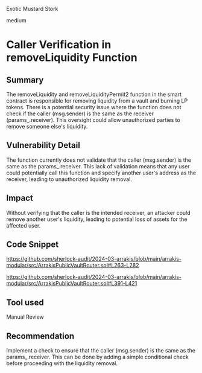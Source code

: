 Exotic Mustard Stork

medium

# Caller Verification in removeLiquidity Function

## Summary
The removeLiquidity and removeLiquidityPermit2 function in the smart contract is responsible for removing liquidity from a vault and burning LP tokens. There is a potential security issue where the function does not check if the caller (msg.sender) is the same as the receiver (params_.receiver). This oversight could allow unauthorized parties to remove someone else's liquidity.

## Vulnerability Detail
The function currently does not validate that the caller (msg.sender) is the same as the params_.receiver. This lack of validation means that any user could potentially call this function and specify another user's address as the receiver, leading to unauthorized liquidity removal.

## Impact
Without verifying that the caller is the intended receiver, an attacker could remove another user's liquidity, leading to potential loss of assets for the affected user.

## Code Snippet
https://github.com/sherlock-audit/2024-03-arrakis/blob/main/arrakis-modular/src/ArrakisPublicVaultRouter.sol#L263-L282

https://github.com/sherlock-audit/2024-03-arrakis/blob/main/arrakis-modular/src/ArrakisPublicVaultRouter.sol#L391-L421
## Tool used

Manual Review

## Recommendation

Implement a check to ensure that the caller (msg.sender) is the same as the params_.receiver. This can be done by adding a simple conditional check before proceeding with the liquidity removal.
